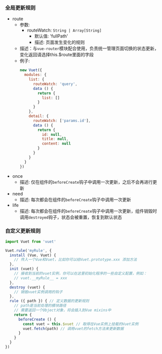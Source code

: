 ### 全局更新规则
- route
  - 参数:
    - routeWatch: `String | Array[String]`
      - 默认值: 'fullPath'
      - 描述: 页面发生变化的规则
  - 描述：与`vue-router`模块配合使用，负责统一管理页面切换的状态更新，变化返回请选择this.$route里面的字段
  - 例子:
    ```javascript
    new Vuet({
      modules: {
        list: {
          routeWatch: 'query',
          data () {
            return {
              list: []
            }
          }
        },
        detail: {
          routeWatch: ['params.id'],
          data () {
            return {
              id: null,
              title: null,
              content: null
            }
          }
        }
      }
    })
    ```
- once
  - 描述: 仅在组件的`beforeCreate`钩子中调用一次更新，之后不会再进行更新
- need
  - 描述: 每次都会在组件的`beforeCreate`钩子中调用一次更新
- life
  - 描述: 每次都会在组件的`beforeCreate`钩子中调用一次更新，组件销毁时调用`destroyed`钩子，状态会被重置，恢复到默认状态

### 自定义更新规则
```javascript
import Vuet from 'vuet'

Vuet.rule('myRule', {
  install (Vue, Vuet) {
    // 传入一个Vue和Vuet，比如你可以给Vuet.prototype.xxx 添加方法
  },
  init (vuet) {
    // 接收到当前的vuet实例，你可以在这里初始化程序的一些自定义配置，例如：
    // vuet.__myRule__ = xxx
  },
  destroy (vuet) {
    // 销毁vuet实例调用的钩子
  },
  rule ({ path }) { // 定义数据的更新规则
    // path是当前处理的模块路径
    // 需要返回一个Object对象，将会插入到Vue mixins中
    return {
      beforeCreate () {
        const vuet = this.$vuet // 取得在Vue实例上挂载的Vuet实例
        vuet.fetch(path) // 调用vuet的fetch方法来更新数据
      }
    }
  }
})

```